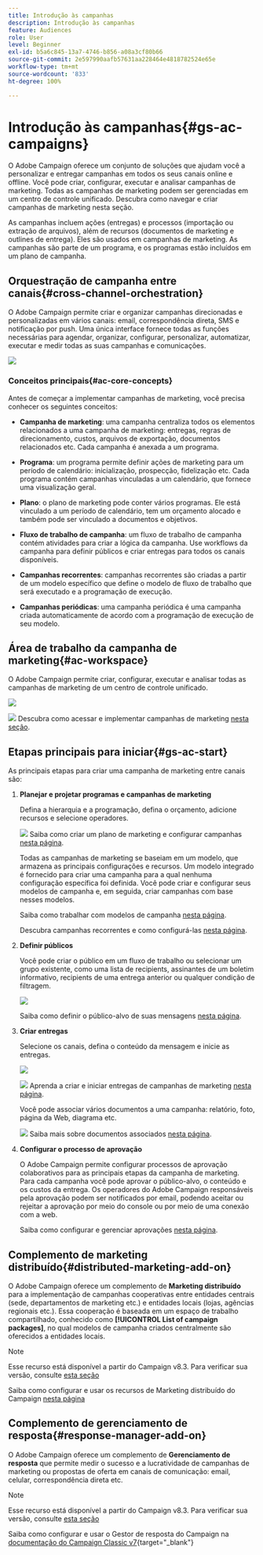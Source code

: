 ```yaml
---
title: Introdução às campanhas
description: Introdução às campanhas
feature: Audiences
role: User
level: Beginner
exl-id: b5a6c845-13a7-4746-b856-a08a3cf80b66
source-git-commit: 2e597990aafb57631aa228464e4818782524e65e
workflow-type: tm+mt
source-wordcount: '833'
ht-degree: 100%

---
```


# Introdução às campanhas{#gs-ac-campaigns}

O Adobe Campaign oferece um conjunto de soluções que ajudam você a personalizar e entregar campanhas em todos os seus canais online e offline. Você pode criar, configurar, executar e analisar campanhas de marketing. Todas as campanhas de marketing podem ser gerenciadas em um centro de controle unificado. Descubra como navegar e criar campanhas de marketing nesta seção.

As campanhas incluem ações (entregas) e processos (importação ou extração de arquivos), além de recursos (documentos de marketing e outlines de entrega). Eles são usados em campanhas de marketing. As campanhas são parte de um programa, e os programas estão incluídos em um plano de campanha.

## Orquestração de campanha entre canais{#cross-channel-orchestration}

O Adobe Campaign permite criar e organizar campanhas direcionadas e personalizadas em vários canais: email, correspondência direta, SMS e notificação por push. Uma única interface fornece todas as funções necessárias para agendar, organizar, configurar, personalizar, automatizar, executar e medir todas as suas campanhas e comunicações.

![](assets/campaign-tab.png)

### Conceitos principais{#ac-core-concepts}

Antes de começar a implementar campanhas de marketing, você precisa conhecer os seguintes conceitos:

* **Campanha de marketing**: uma campanha centraliza todos os elementos relacionados a uma campanha de marketing: entregas, regras de direcionamento, custos, arquivos de exportação, documentos relacionados etc. Cada campanha é anexada a um programa.

* **Programa**: um programa permite definir ações de marketing para um período de calendário: inicialização, prospecção, fidelização etc. Cada programa contém campanhas vinculadas a um calendário, que fornece uma visualização geral.

* **Plano**: o plano de marketing pode conter vários programas. Ele está vinculado a um período de calendário, tem um orçamento alocado e também pode ser vinculado a documentos e objetivos.

* **Fluxo de trabalho de campanha**: um fluxo de trabalho de campanha contém atividades para criar a lógica da campanha. Use workflows da campanha para definir públicos e criar entregas para todos os canais disponíveis.

* **Campanhas recorrentes**: campanhas recorrentes são criadas a partir de um modelo específico que define o modelo de fluxo de trabalho que será executado e a programação de execução.

* **Campanhas periódicas**: uma campanha periódica é uma campanha criada automaticamente de acordo com a programação de execução de seu modelo.

## Área de trabalho da campanha de marketing{#ac-workspace}

O Adobe Campaign permite criar, configurar, executar e analisar todas as campanhas de marketing de um centro de controle unificado.

![](assets/calendar.png)

![](../assets/do-not-localize/book.png) Descubra como acessar e implementar campanhas de marketing [nesta seção](https://experienceleague.adobe.com/docs/campaign/automation/campaign-orchestration/set-up-campaigns.html?lang=pt-BR).

## Etapas principais para iniciar{#gs-ac-start}

As principais etapas para criar uma campanha de marketing entre canais são:

1. **Planejar e projetar programas e campanhas de marketing**

   Defina a hierarquia e a programação, defina o orçamento, adicione recursos e selecione operadores.

   ![](../assets/do-not-localize/book.png) Saiba como criar um plano de marketing e configurar campanhas [nesta página](https://experienceleague.adobe.com/docs/campaign/automation/campaign-orchestration/marketing-campaign-create.html?lang=pt-BR).

   Todas as campanhas de marketing se baseiam em um modelo, que armazena as principais configurações e recursos. Um modelo integrado é fornecido para criar uma campanha para a qual nenhuma configuração específica foi definida. Você pode criar e configurar seus modelos de campanha e, em seguida, criar campanhas com base nesses modelos.

   Saiba como trabalhar com modelos de campanha [nesta página](https://experienceleague.adobe.com/docs/campaign/automation/campaign-orchestration/marketing-campaign-templates.html?lang=pt-BR).

   Descubra campanhas recorrentes e como configurá-las [nesta página](https://experienceleague.adobe.com/docs/campaign/automation/campaign-orchestration/recurring-periodic-campaigns.html?lang=pt-BR).

1. **Definir públicos**

   Você pode criar o público em um fluxo de trabalho ou selecionar um grupo existente, como uma lista de recipients, assinantes de um boletim informativo, recipients de uma entrega anterior ou qualquer condição de filtragem.

   ![](assets/campaign-wf.png)

   Saiba como definir o público-alvo de suas mensagens [nesta página](https://experienceleague.adobe.com/docs/campaign/automation/campaign-orchestration/marketing-campaign-target.html?lang=pt-BR).

1. **Criar entregas**

   Selecione os canais, defina o conteúdo da mensagem e inicie as entregas.

   ![](assets/campaign-dashboard.png)

   ![](../assets/do-not-localize/book.png) Aprenda a criar e iniciar entregas de campanhas de marketing [nesta página](https://experienceleague.adobe.com/docs/campaign/automation/campaign-orchestration/marketing-campaign-deliveries.html?lang=pt-BR).

   Você pode associar vários documentos a uma campanha: relatório, foto, página da Web, diagrama etc.

   ![](../assets/do-not-localize/book.png) Saiba mais sobre documentos associados [nesta página](https://experienceleague.adobe.com/docs/campaign/automation/campaign-orchestration/marketing-campaign-assets.html?lang=pt-BR).

1. **Configurar o processo de aprovação**

   O Adobe Campaign permite configurar processos de aprovação colaborativos para as principais etapas da campanha de marketing. Para cada campanha você pode aprovar o público-alvo, o conteúdo e os custos da entrega. Os operadores do Adobe Campaign responsáveis pela aprovação podem ser notificados por email, podendo aceitar ou rejeitar a aprovação por meio do console ou por meio de uma conexão com a web.

    Saiba como configurar e gerenciar aprovações [nesta página](https://experienceleague.adobe.com/docs/campaign/automation/campaign-orchestration/marketing-campaign-approval.html?lang=pt-BR#campaign-orchestration).


## Complemento de marketing distribuído{#distributed-marketing-add-on}

O Adobe Campaign oferece um complemento de **Marketing distribuído** para a implementação de campanhas cooperativas entre entidades centrais (sede, departamentos de marketing etc.) e entidades locais (lojas, agências regionais etc.). Essa cooperação é baseada em um espaço de trabalho compartilhado, conhecido como **[!UICONTROL List of campaign packages]**, no qual modelos de campanha criados centralmente são oferecidos a entidades locais.

>[!NOTE]
>
>Esse recurso está disponível a partir do Campaign v8.3. Para verificar sua versão, consulte [esta seção](compatibility-matrix.md#how-to-check-your-campaign-version-and-buildversion)

Saiba como configurar e usar os recursos de Marketing distribuído do Campaign [nesta página](https://experienceleague.adobe.com/docs/campaign/automation/distributed-marketing/about-distributed-marketing.html?lang=pt-BR)

## Complemento de gerenciamento de resposta{#response-manager-add-on}

O Adobe Campaign oferece um complemento de **Gerenciamento de resposta** que permite medir o sucesso e a lucratividade de campanhas de marketing ou propostas de oferta em canais de comunicação: email, celular, correspondência direta etc.

>[!NOTE]
>
>Esse recurso está disponível a partir do Campaign v8.3. Para verificar sua versão, consulte [esta seção](compatibility-matrix.md#how-to-check-your-campaign-version-and-buildversion)

[](../assets/do-not-localize/book.png) Saiba como configurar e usar o Gestor de resposta do Campaign na [documentação do Campaign Classic v7](https://experienceleague.adobe.com/docs/campaign-classic/using/response-manager/about-response-manager.html?lang=pt-BR){target="_blank"}
